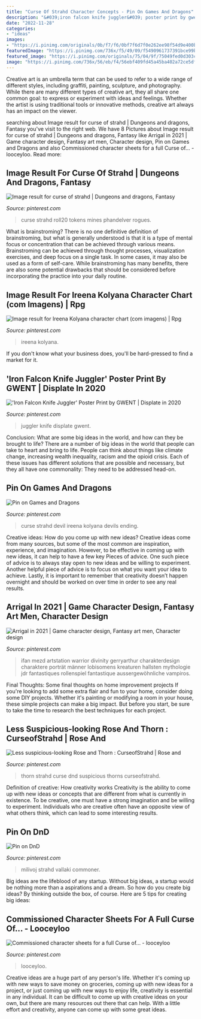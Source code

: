 ```yaml
---
title: "Curse Of Strahd Character Concepts - Pin On Games And Dragons"
description: "&#039;iron falcon knife juggler&#039; poster print by gwent"
date: "2022-11-28"
categories:
- "ideas"
images:
- "https://i.pinimg.com/originals/0b/f7/f6/0bf7f6d7f0e262ee98f54d9e400bff95.jpg"
featuredImage: "https://i.pinimg.com/736x/f5/49/09/f5490961737391bce99b24fbe5d241c4.jpg"
featured_image: "https://i.pinimg.com/originals/75/04/9f/75049fed0d303cea9160164a2e782866.png"
image: "https://i.pinimg.com/736x/56/eb/f4/56ebf409fd45a45ba402a72ce5dfbb6b.jpg"
---
```



Creative art is an umbrella term that can be used to refer to a wide range of different styles, including graffiti, painting, sculpture, and photography. While there are many different types of creative art, they all share one common goal: to express or experiment with ideas and feelings. Whether the artist is using traditional tools or innovative methods, creative art always has an impact on the viewer.

	

		
searching about Image result for curse of strahd | Dungeons and dragons, Fantasy you've visit to the right web. We have 8 Pictures about Image result for curse of strahd | Dungeons and dragons, Fantasy like Arrigal in 2021 | Game character design, Fantasy art men, Character design, Pin on Games and Dragons and also Commissioned character sheets for a full Curse of... - looceyloo. Read more:
		
    
## Image Result For Curse Of Strahd | Dungeons And Dragons, Fantasy

<img loading=lazy src="https://i.pinimg.com/originals/0b/f7/f6/0bf7f6d7f0e262ee98f54d9e400bff95.jpg" onerror="this.onerror=null;this.src='https://tse2.mm.bing.net/th?id=OIP.9N0RYSCDmnzJoTHhQ_xMtQHaHa&amp;pid=15.1';" alt="Image result for curse of strahd | Dungeons and dragons, Fantasy">

_Source: pinterest.com_

>curse strahd roll20 tokens mines phandelver rogues. 

	

What is brainstroming?
There is no one definitive definition of brainstroming, but what is generally understood is that it is a type of mental focus or concentration that can be achieved through various means. Brainstroming can be achieved through thought processes, visualization exercises, and deep focus on a single task. In some cases, it may also be used as a form of self-care. While brainstroming has many benefits, there are also some potential drawbacks that should be considered before incorporating the practice into your daily routine.

    
## Image Result For Ireena Kolyana Character Chart (com Imagens) | Rpg

<img loading=lazy src="https://i.pinimg.com/474x/02/3b/c6/023bc6925397f9256d586f655b1d1249.jpg" onerror="this.onerror=null;this.src='https://tse3.mm.bing.net/th?id=OIP.SBLKRTY0u1drKaZfLaVYDgAAAA&amp;pid=15.1';" alt="Image result for Ireena Kolyana character chart (com imagens) | Rpg">

_Source: pinterest.com_

>ireena kolyana. 

	

If you don't know what your business does, you'll be hard-pressed to find a market for it.

    
## &#039;Iron Falcon Knife Juggler&#039; Poster Print By GWENT | Displate In 2020

<img loading=lazy src="https://i.pinimg.com/736x/56/eb/f4/56ebf409fd45a45ba402a72ce5dfbb6b.jpg" onerror="this.onerror=null;this.src='https://tse4.mm.bing.net/th?id=OIP.T7VWggjyNn8h-v6xAkoQCwAAAA&amp;pid=15.1';" alt="&#039;Iron Falcon Knife Juggler&#039; Poster Print by GWENT | Displate in 2020">

_Source: pinterest.com_

>juggler knife displate gwent. 

	

Conclusion: What are some big ideas in the world, and how can they be brought to life?
There are a number of big ideas in the world that people can take to heart and bring to life. People can think about things like climate change, increasing wealth inequality, racism and the opioid crisis. Each of these issues has different solutions that are possible and necessary, but they all have one commonality: They need to be addressed head-on.

    
## Pin On Games And Dragons

<img loading=lazy src="https://i.pinimg.com/originals/bf/2d/e7/bf2de7d9a8de58ab46a1cb587872e4f0.png" onerror="this.onerror=null;this.src='https://tse4.mm.bing.net/th?id=OIP.BFpfi7h1QLy2mOEXSVfwHAHaJQ&amp;pid=15.1';" alt="Pin on Games and Dragons">

_Source: pinterest.com_

>curse strahd devil ireena kolyana devils ending. 

	

Creative ideas: How do you come up with new ideas?
Creative ideas come from many sources, but some of the most common are inspiration, experience, and imagination. However, to be effective in coming up with new ideas, it can help to have a few key Pieces of advice. One such piece of advice is to always stay open to new ideas and be willing to experiment. Another helpful piece of advice is to focus on what you want your idea to achieve. Lastly, it is important to remember that creativity doesn’t happen overnight and should be worked on over time in order to see any real results.

    
## Arrigal In 2021 | Game Character Design, Fantasy Art Men, Character Design

<img loading=lazy src="https://i.pinimg.com/736x/f5/49/09/f5490961737391bce99b24fbe5d241c4.jpg" onerror="this.onerror=null;this.src='https://tse4.mm.bing.net/th?id=OIP.c1Q5vH51xbJrrxJN5qtkkgHaJv&amp;pid=15.1';" alt="Arrigal in 2021 | Game character design, Fantasy art men, Character design">

_Source: pinterest.com_

>ifan mezd artstation warrior divinity gerryarthur charakterdesign charaktere porträt männer lobisomens kreaturen hallsten mythologie jdr fantastiques rollenspiel fantastique aussergewöhnliche vampiros. 

	

Final Thoughts: Some final thoughts on home improvement projects
If you're looking to add some extra flair and fun to your home, consider doing some DIY projects. Whether it's painting or modifying a room in your house, these simple projects can make a big impact. But before you start, be sure to take the time to research the best techniques for each project.

    
## Less Suspicious-looking Rose And Thorn : CurseofStrahd | Rose And

<img loading=lazy src="https://i.pinimg.com/736x/7f/37/49/7f37490a8f3bfd3850a30da20c171f17.jpg" onerror="this.onerror=null;this.src='https://tse2.mm.bing.net/th?id=OIP.jpzXkPfFkA7eynTB3Oya_gHaJP&amp;pid=15.1';" alt="Less suspicious-looking Rose and Thorn : CurseofStrahd | Rose and">

_Source: pinterest.com_

>thorn strahd curse dnd suspicious thorns curseofstrahd. 

	

Definition of creative: How creativity works
Creativity is the ability to come up with new ideas or concepts that are different from what is currently in existence. To be creative, one must have a strong imagination and be willing to experiment. Individuals who are creative often have an opposite view of what others think, which can lead to some interesting results.

    
## Pin On DnD

<img loading=lazy src="https://i.pinimg.com/originals/75/04/9f/75049fed0d303cea9160164a2e782866.png" onerror="this.onerror=null;this.src='https://tse4.mm.bing.net/th?id=OIP.gN9PDy1_gy-tLUUt30seJQHaHa&amp;pid=15.1';" alt="Pin on DnD">

_Source: pinterest.com_

>milivoj strahd vallaki commoner. 

	

Big ideas are the lifeblood of any startup. Without big ideas, a startup would be nothing more than a aspirations and a dream. So how do you create big ideas? By thinking outside the box, of course. Here are 5 tips for creating big ideas: 

    
## Commissioned Character Sheets For A Full Curse Of... - Looceyloo

<img loading=lazy src="https://i.pinimg.com/originals/20/17/0f/20170f9511a4af65e8a3b2045d4a0abb.png" onerror="this.onerror=null;this.src='https://tse4.mm.bing.net/th?id=OIP.K0eQsFlwYg_0ZQv_L8zlqwHaHa&amp;pid=15.1';" alt="Commissioned character sheets for a full Curse of... - looceyloo">

_Source: pinterest.com_

>looceyloo. 

	

Creative ideas are a huge part of any person's life. Whether it's coming up with new ways to save money on groceries, coming up with new ideas for a project, or just coming up with new ways to enjoy life, creativity is essential in any individual. It can be difficult to come up with creative ideas on your own, but there are many resources out there that can help. With a little effort and creativity, anyone can come up with some great ideas.

